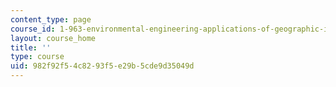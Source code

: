 ```yaml
---
content_type: page
course_id: 1-963-environmental-engineering-applications-of-geographic-information-systems-fall-2004
layout: course_home
title: ''
type: course
uid: 982f92f5-4c82-93f5-e29b-5cde9d35049d
---
```


